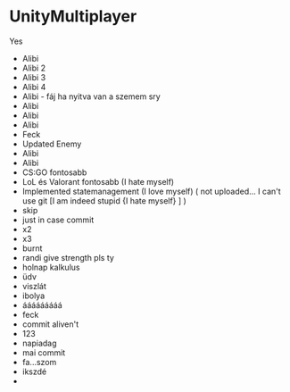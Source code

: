 # UnityMultiplayer
Yes
+ Alibi
+ Alibi 2
+ Alibi 3
+ Alibi 4
+ Alibi - fáj ha nyitva van a szemem sry
+ Alibi
+ Alibi
+ Alibi
+ Feck
+ Updated Enemy
+ Alibi
+ Alibi
+ CS:GO fontosabb
+ LoL és Valorant fontosabb (I hate myself)
+ Implemented statemanagement (I love myself) ( not uploaded... I can't use git [I am indeed stupid {I hate myself} ] )
+ skip
+ just in case commit
+ x2
+ x3
+ burnt
+ randi give strength pls ty
+ holnap kalkulus
+ üdv
+ viszlát
+ ibolya
+ ááááááááá
+ feck
+ commit aliven't
+ 123
+ napiadag
+ mai commit
+ fa...szom
+ ikszdé
+ 
